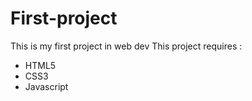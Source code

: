 # First-project

This is my first project in web dev
This project requires :
- HTML5
- CSS3
- Javascript
